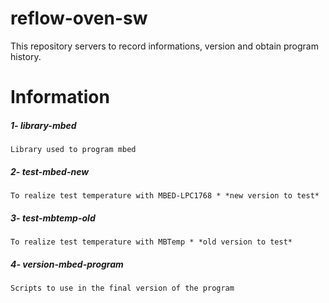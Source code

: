 # reflow-oven-sw
This repository servers to record informations, version and obtain program history.

# Information

##### 1- library-mbed
    Library used to program mbed 

##### 2- test-mbed-new
    To realize test temperature with MBED-LPC1768 * *new version to test*

##### 3- test-mbtemp-old
    To realize test temperature with MBTemp * *old version to test*

##### 4- version-mbed-program
    Scripts to use in the final version of the program